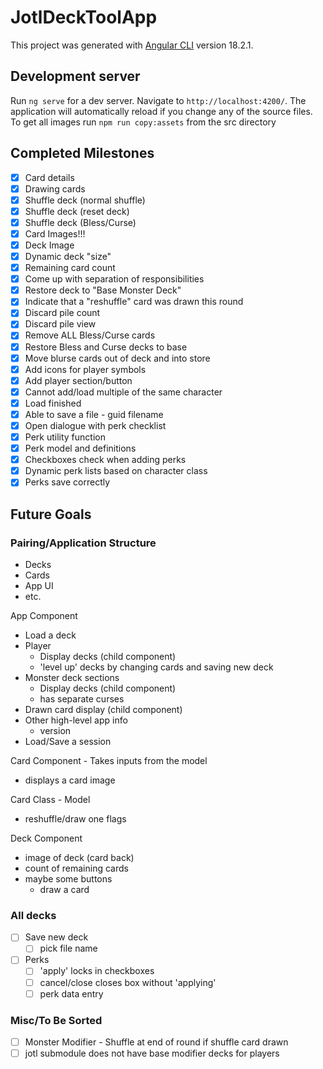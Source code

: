 # JotlDeckToolApp

This project was generated with [Angular CLI](https://github.com/angular/angular-cli) version 18.2.1.

## Development server

Run `ng serve` for a dev server. Navigate to `http://localhost:4200/`. The application will automatically reload if you change any of the source files.
To get all images run `npm run copy:assets` from the src directory

## Completed Milestones

- [x] Card details
- [x] Drawing cards
- [x] Shuffle deck (normal shuffle)
- [x] Shuffle deck (reset deck)
- [x] Shuffle deck (Bless/Curse)
- [x] Card Images!!!
- [x] Deck Image
- [x] Dynamic deck "size"
- [x] Remaining card count
- [x] Come up with separation of responsibilities
- [x] Restore deck to "Base Monster Deck"
- [x] Indicate that a "reshuffle" card was drawn this round
- [x] Discard pile count
- [x] Discard pile view
- [x] Remove ALL Bless/Curse cards
- [x] Restore Bless and Curse decks to base
- [x] Move blurse cards out of deck and into store
- [x] Add icons for player symbols
- [x] Add player section/button
- [x] Cannot add/load multiple of the same character
- [x] Load finished
- [x] Able to save a file - guid filename
- [x] Open dialogue with perk checklist
- [x] Perk utility function
- [x] Perk model and definitions
- [x] Checkboxes check when adding perks
- [x] Dynamic perk lists based on character class
- [x] Perks save correctly

## Future Goals

### Pairing/Application Structure
- Decks
- Cards
- App UI
- etc.

App Component
- Load a deck
- Player
  - Display decks (child component)
  - 'level up' decks by changing cards and saving new deck
- Monster deck sections
  - Display decks (child component)
  - has separate curses
- Drawn card display (child component)
- Other high-level app info
  - version
- Load/Save a session

Card Component - Takes inputs from the model
- displays a card image

Card Class - Model
- reshuffle/draw one flags

Deck Component
- image of deck (card back)
- count of remaining cards
- maybe some buttons
  - draw a card


### All decks
- [ ] Save new deck
  - [ ] pick file name
- [ ] Perks
  - [ ] 'apply' locks in checkboxes
  - [ ] cancel/close closes box without 'applying'
  - [ ] perk data entry

### Misc/To Be Sorted
- [ ] Monster Modifier - Shuffle at end of round if shuffle card drawn
- [ ] jotl submodule does not have base modifier decks for players

